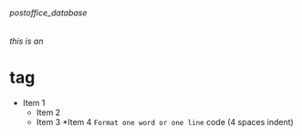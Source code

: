 # <h6>postoffice_database</h6>

### <h6>this is an <h1> tag

* Item 1
  * Item 2
  * Item 3
*Item 4
`Format one word or one line`
   code (4 spaces indent)
